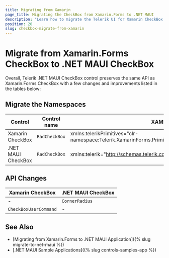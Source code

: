 ```yaml
---
title: Migrating from Xamarin
page_title: Migrating the CheckBox from Xamarin.Forms to .NET MAUI
description: "Learn how to migrate the Telerik UI for Xamarin CheckBox to the Telerik UI for .NET MAUI framework by updating the namespaces and the incompatible NuGet packages."
position: 20
slug: checkbox-migrate-from-xamarin
---
```


# Migrate from Xamarin.Forms CheckBox to .NET MAUI CheckBox

Overall, Telerik .NET MAUI CheckBox control preserves the same API as Xamarin.Forms CheckBox with a few changes and improvements listed in the tables below:

## Migrate the Namespaces

| Control | Control name | XAML Namespcace | C# Namespace|
| --------------- | --------------- | --------------- | --------------- |
| Xamarin CheckBox | `RadCheckBox` | xmlns:telerikPrimitives="clr-namespace:Telerik.XamarinForms.Primitives;assembly=Telerik.XamarinForms.Primitives" | using Telerik.XamarinForms.Primitives; |
| .NET MAUI CheckBox | `RadCheckBox` | xmlns:telerik="http://schemas.telerik.com/2022/xaml/maui" | using Telerik.Maui.Controls; |

## API Changes

| Xamarin CheckBox | .NET MAUI CheckBox |
| ------------- | --------------- |
| - | `CornerRadius` |
| `CheckBoxUserCommand` | - |

## See Also

* [Migrating from Xamarin.Forms to .NET MAUI Application]({% slug migrate-to-net-maui %})
* [.NET MAUI Sample Applications]({% slug controls-samples-app %})
